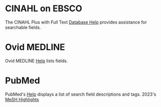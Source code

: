 # CINAHL on EBSCO

The CINAHL Plus with Full Text [Database Help](https://support.ebsco.com/help/?int=ehost&lang=en&feature_id=Databases&TOC_ID=Always&SI=0&BU=0&GU=1&PS=0&ver=live&dbs=rzhjnh,rzh#C) provides assistance for searchable fields.

# Ovid MEDLINE

Ovid MEDLINE [Help](https://ospguides.ovid.com/OSPguides/medline.htm#search) lists fields.

# PubMed 

PubMed's [Help](https://pubmed.ncbi.nlm.nih.gov/help/#search-tags) displays a list of search field descriptions and tags.
2023's [MeSH Highlights](https://www.nlm.nih.gov/oet/ed/mesh/2023/mesh_highlights.html) 


